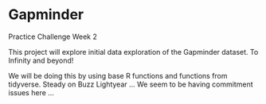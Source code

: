 # Gapminder
Practice Challenge Week 2

This project will explore initial data exploration of the Gapminder dataset.
To Infinity and beyond!

We will be doing this by using base R functions and functions from tidyverse.
Steady on Buzz Lightyear ...
We seem to be having commitment issues here ...
